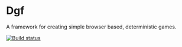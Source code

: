 # Dgf
A framework for creating simple browser based, deterministic games.

[![Build status](https://vsrm.dev.azure.com/ian0444/_apis/public/Release/badge/583cdb56-ac7b-4175-b3d1-9f409aebec33/2/2)](https://dev.azure.com/ian0444/Billknye/_build/latest?definitionId=2)
